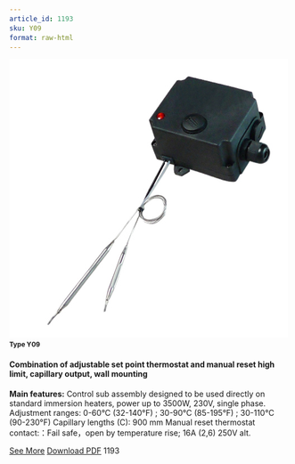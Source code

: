 ```yaml
---
article_id: 1193
sku: Y09
format: raw-html
---
```

 <!--  <span class="tag-top">New</span> -->
 <img src="../new-images/Y09.jpg" class="card-imgs mb-2">
 <small class="text-grey mb-2"><b>Type Y09</b> </small>
 <h4>Combination of adjustable set point thermostat and manual reset high limit, capillary output, wall mounting</h4>
 <p><b>Main features:</b> Control sub assembly designed to be used directly on standard immersion heaters, power up to 3500W, 230V, single phase.
 Adjustment ranges: 0-60&#xB0;C (32-140&#xB0;F) ; 30-90&#xB0;C (85-195&#xB0;F) ; 30-110&#xB0;C (90-230&#xB0;F)
 Capillary lengths (C): 900 mm
 Manual reset thermostat contact:&#xFF1A;Fail safe&#xFF0C;open by temperature rise; 16A (2,6) 250V alt.</p>
 <div class="btns">
 <a href="y09.html" class="btn-red">See More</a>
 <a href="pdf/Y09-EN-20150717.pdf" target="_blank" class="btn-red">Download PDF</a>
 <!-- <a href="javascript:void(0);" class="access-link"> Access full catalogue <i class="fa fa-external-link" aria-hidden="true"></i> </a> -->
 <span class="number-btn">1193</span>
 </div>
 